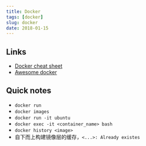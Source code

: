 ```yaml
---
title: Docker
tags: [docker]
slug: docker
date: 2018-01-15
---
```


## Links

- [Docker cheat sheet](https://github.com/wsargent/docker-cheat-sheet/tree/master/zh-cn)
- [Awesome docker](https://github.com/veggiemonk/awesome-docker)

## Quick notes

- `docker run`
- `docker images`
- `docker run -it ubuntu`
- `docker exec -it <container_name> bash`
- `docker history <image>`
- 自下而上构建镜像层的缓存，`<...>: Already existes`

<!--more-->
